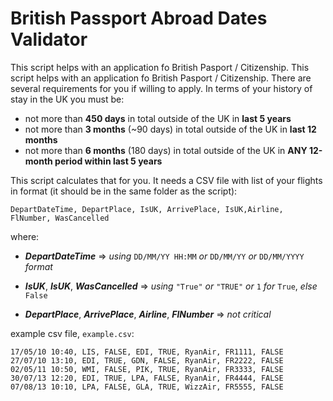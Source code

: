 # British Passport Abroad Dates Validator

This script helps with an application fo British Pasport / Citizenship.
This script helps with an application fo British Pasport / Citizenship.
There are several requirements for you if willing to apply.
In terms of your history of stay in the UK you must be:
  *   not more than **450 days** in total outside of the UK in **last 5 years**
  *   not more than **3 months** (~90 days) in total outside of the UK in **last 12 months**
  *   not more than **6 months** (180 days) in total  outside of the UK in **ANY 12-month period within last 5 years**

This script calculates that for you. 
It needs a CSV file with list of your flights in format (it should be in the same folder as the script):

    DepartDateTime, DepartPlace, IsUK, ArrivePlace, IsUK,Airline, FlNumber, WasCancelled

  where:
  
 * ***DepartDateTime*** => *using* `DD/MM/YY HH:MM` *or* `DD/MM/YY` *or* `DD/MM/YYYY` *format*

 * ***IsUK***, ***IsUK***, ***WasCancelled*** => *using* `"True"` *or* `"TRUE"` *or* `1` *for* `True`, *else* `False`

 * ***DepartPlace***, ***ArrivePlace***, ***Airline***, ***FlNumber*** => *not critical*

 example csv file, `example.csv`:
  
    17/05/10 10:40, LIS, FALSE, EDI, TRUE, RyanAir, FR1111, FALSE
    27/07/10 13:10, EDI, TRUE, GDN, FALSE, RyanAir, FR2222, FALSE
    02/05/11 10:50, WMI, FALSE, PIK, TRUE, RyanAir, FR3333, FALSE
    30/07/13 12:20, EDI, TRUE, LPA, FALSE, RyanAir, FR4444, FALSE
    07/08/13 10:10, LPA, FALSE, GLA, TRUE, WizzAir, FR5555, FALSE
